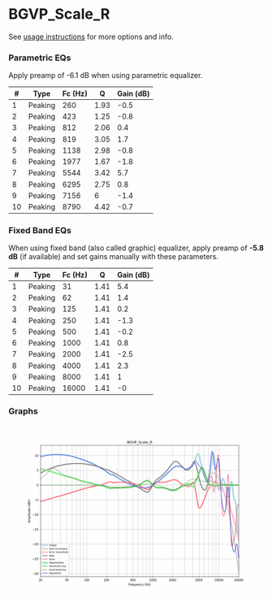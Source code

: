 # BGVP_Scale_R
See [usage instructions](https://github.com/jaakkopasanen/AutoEq#usage) for more options and info.

### Parametric EQs
Apply preamp of -6.1 dB when using parametric equalizer.

|   # | Type    |   Fc (Hz) |    Q |   Gain (dB) |
|-----|---------|-----------|------|-------------|
|   1 | Peaking |       260 | 1.93 |        -0.5 |
|   2 | Peaking |       423 | 1.25 |        -0.8 |
|   3 | Peaking |       812 | 2.06 |         0.4 |
|   4 | Peaking |       819 | 3.05 |         1.7 |
|   5 | Peaking |      1138 | 2.98 |        -0.8 |
|   6 | Peaking |      1977 | 1.67 |        -1.8 |
|   7 | Peaking |      5544 | 3.42 |         5.7 |
|   8 | Peaking |      6295 | 2.75 |         0.8 |
|   9 | Peaking |      7156 | 6    |        -1.4 |
|  10 | Peaking |      8790 | 4.42 |        -0.7 |

### Fixed Band EQs
When using fixed band (also called graphic) equalizer, apply preamp of **-5.8 dB** (if available) and set gains manually with these parameters.

|   # | Type    |   Fc (Hz) |    Q |   Gain (dB) |
|-----|---------|-----------|------|-------------|
|   1 | Peaking |        31 | 1.41 |         5.4 |
|   2 | Peaking |        62 | 1.41 |         1.4 |
|   3 | Peaking |       125 | 1.41 |         0.2 |
|   4 | Peaking |       250 | 1.41 |        -1.3 |
|   5 | Peaking |       500 | 1.41 |        -0.2 |
|   6 | Peaking |      1000 | 1.41 |         0.8 |
|   7 | Peaking |      2000 | 1.41 |        -2.5 |
|   8 | Peaking |      4000 | 1.41 |         2.3 |
|   9 | Peaking |      8000 | 1.41 |         1   |
|  10 | Peaking |     16000 | 1.41 |        -0   |

### Graphs
![](./BGVP_Scale_R.png)
